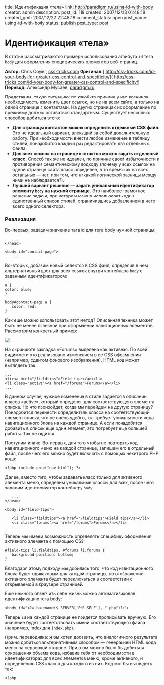 title: Идентификация «тела»
link: http://paradigm.ru/using-id-with-body
creator: admin
description: 
post_id: 118
created: 2007/12/23 01:48:18
created_gmt: 2007/12/22 22:48:18
comment_status: open
post_name: using-id-with-body
status: publish
post_type: post

# Идентификация «тела»

В статье рассматриваются примеры использования атрибута `id` тега `body` для оформления специфических элементов веб-страниц.

**Автор:** Chris Coyier, [css-tricks.com](http://css-tricks.com) **Оригинал:**[ http://css-tricks.com/id-your-body-for-greater-css-control-and-specificity/]( http://css-tricks.com/id-your-body-for-greater-css-control-and-specificity/) **Перевод:** Александр Мусаев, [paradigm.ru]()

Представим, такую ситуацию: по какой-то причине у нас возникла необходимость изменить цвет ссылок, но не на всем сайте, а только на одной странице с контактами. На других страницах их оформление по прежнему должно оставаться стандартным. Существует несколько способов добиться этого: 

  * **Для страницы контактов можно определить отдельный CSS файл.** Это не идеальный вариант, влекущий за собой дополнительную работу. При необходимости внести любое изменение в таблицу стилей, понадобится каждый раз редактировать два отдельных файла.
  * **Для всех ссылок на странице контактов можно задать отдельный класс.** Способ так же не идеален, по причине своей избыточности и противоречия семантическому подходу (почему у всех ссылок на одной странице сайта класс определен, в то время как на всех остальных — нет, при том, что никакой логической разницы между ними не наблюдается?).
  * **Лучший вариант решения — задать уникальный идентификатор элементу `body` на нужной странице.** Это наиболее грамотное решение задачи, при котором можно использовать один единственный список стилей, ограничившись добавлением в него всего одного селектора.

### Реализация

Во-первых, зададим значение тага id для тега body нужной страницы:
    
       ...
    </head>
    
    <body id="contact-page">
       ...
    

Во-вторых, добавим новый селектор в CSS файл, определив в нем альтернативный цвет для всех ссылок внутри контейнера `body` с заданным идентификатором:
    
    a {
    color: blue;
    }
    
    body#contact-page a {
       color: red;
    }

Как еще можно использовать этот метод? Описанная техника может быть не менее полезной при оформлении навигационных элементов. Рассмотрим конкретный пример:

![](/;-\)/2007/12/tabbednav.jpg)

На скриншоте закладка «Forums» выделена как активная. По всей видимости это реализовано изменением в ее CSS оформлении (например, сдвигом фонового изображения). HTML код может выглядеть так:
    
    ...
    <li><a href="/fieldtips">Field tips</a></li>
    <li class="active"><a href="/forums">Forums</a></li>
    ...

В данном случае, нужное изменение в стиле задается в описании класса «active», который определен для соответствующего элемента списка. Но что произойдет, когда мы перейдем на другую страницу? Понадобится перенести определитель класса на соответствующий элемент списка, что не очень удобно, т.к. требует уникальности кода навигационного блока на каждой странице. А если понадобится добавить в список еще один элемент, это потребует еще большей работы. Так не годится.

Поступим иначе. Во-первых, для того чтобы не повторять код навигационного меню на каждой странице, запишем его в отдельный файл, после чего его можно будет включать с помощью нехитрого PHP кода:
    
    <?php include_once("nav.html"); ?>

Далее, вместо того, чтобы задавать класс только для активного элемента меню, определим уникальные классы для всех, после чего зададим идентификатор контейнеру `body`.
    
       ...
    </head>
    
    <body id="field-tips">
       ...
       <li class="fieldtips"><a href="/fieldtips">Field tips</a></li>
       <li class="forums"><a href="/forums">Forums</a></li>
       ...

Теперь мы имеем возможность определять специфику оформления активного элемента с помощью CSS:
    
    #field-tips li.fieldtips, #forums li.forums {
       background-position: bottom;
    }

Благодаря этому подходу мы добились того, что код навигационного блока будет одинаковым для каждой страницы, но отображение активного элемента будет переключаться в соответствии с открываемой в браузере страницей.

Еще немного облегчить себе жизнь можно автоматизировав идентификацию тега body:
    
    <body id="<?= basename($_SERVER['PHP_SELF'], ".php")?>">

Теперь `id` на каждой странице не придется прописывать вручную. Его значение будет соответствовать имени соответствующего файла (например, index для `index.php`).

Прим. переводчика: Я бы хотел добавить, что аналогичного результата можно добиться альтернативным способом — генерацией HTML кода меню на серверной стороне. При этом можно было бы добиться сокращения объема кода, избавив себя от необходимости в идентификаторах для всех элементов меню, кроме активного, и определению CSS класса для каждого из них. Код мог бы выглядеть так:
    
    <?php